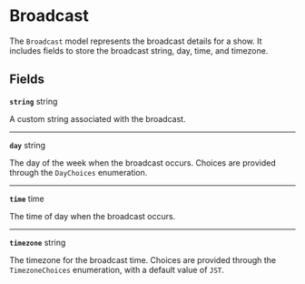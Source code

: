 # Broadcast <Badge type="danger" text="model" />

The `Broadcast` model represents the broadcast details for a show. It includes fields to store the broadcast string, day, time, and timezone.

## Fields

**`string`** string

A custom string associated with the broadcast.

---

**`day`** string

The day of the week when the broadcast occurs. Choices are provided through the `DayChoices` enumeration.

---

**`time`** time

The time of day when the broadcast occurs.

---

**`timezone`** string

The timezone for the broadcast time. Choices are provided through the `TimezoneChoices` enumeration, with a default value of `JST`.
